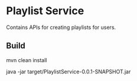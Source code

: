 # Playlist Service

Contains APIs for creating playlists for users.

## Build

mvn clean install

java -jar target/PlaylistService-0.0.1-SNAPSHOT.jar